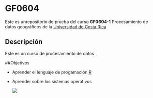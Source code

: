 # GF0604  

Este es unrepositorio de prueba del curso **GF0604-1** Procesamiento de datos geográficos de la [Universidad de Costa Rica](https://www.ucr.ac.cr/)  

## Descripción  
Este es un curso de procesamiento de datos  

##Objetivos  
- Aprender el lenguaje de progamación [R](https://bookdown.org/jboscomendoza/r-principiantes4/objetos.html)  
- Aprender sobre los sistemas operativos 
  
  ![](https://upload.wikimedia.org/wikipedia/commons/thumb/1/1f/As08-16-2593.jpg/678px-As08-16-2593.jpg)
